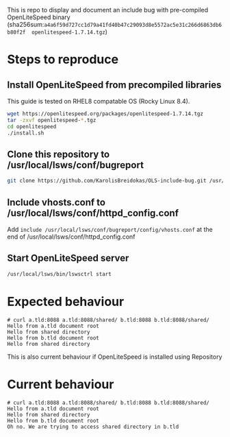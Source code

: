 This is repo to display and document an include bug with pre-compiled OpenLiteSpeed binary (sha256sum:`a4a6f59d727cc1d79a41fd40b47c29093d8e5572ac5e31c266d6863db6b80f2f  openlitespeed-1.7.14.tgz`)


# Steps to reproduce

## Install OpenLiteSpeed from precompiled libraries
This guide is tested on RHEL8 compatable OS (Rocky Linux 8.4).

```bash
wget https://openlitespeed.org/packages/openlitespeed-1.7.14.tgz 
tar -zxvf openlitespeed-*.tgz
cd openlitespeed
./install.sh
```

## Clone this repository to /usr/local/lsws/conf/bugreport

```bash
git clone https://github.com/KarolisBreidokas/OLS-include-bug.git /usr/local/lsws/conf/bugreport
```

## Include vhosts.conf to /usr/local/lsws/conf/httpd_config.conf

Add `include /usr/local/lsws/conf/bugreport/config/vhosts.conf` at the end of /usr/local/lsws/conf/httpd_config.conf

## Start OpenLiteSpeed server 

```bash
/usr/local/lsws/bin/lswsctrl start
```

# Expected behaviour 

```
# curl a.tld:8088 a.tld:8088/shared/ b.tld:8088 b.tld:8088/shared/
Hello from a.tld document root
Hello from shared directory
Hello from b.tld document root
Hello from shared directory
```

This is also current behaviour if OpenLiteSpeed is installed using Repository

# Current behaviour

```
# curl a.tld:8088 a.tld:8088/shared/ b.tld:8088 b.tld:8088/shared/
Hello from a.tld document root
Hello from shared directory
Hello from b.tld document root
Oh no. We are trying to access shared directory in b.tld
```


